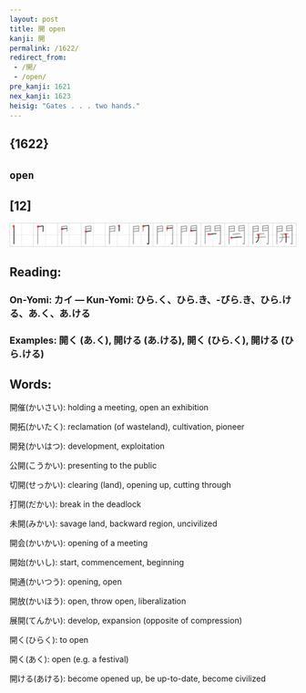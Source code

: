```yaml
---
layout: post
title: 開 open
kanji: 開
permalink: /1622/
redirect_from:
 - /開/
 - /open/
pre_kanji: 1621
nex_kanji: 1623
heisig: "Gates . . . two hands."
---
```


## {1622}

## `open`

## [12]

<div class="stroke"><img src="../images/E9968B.png" /></div>

## Reading:

### On-Yomi: カイ &mdash; Kun-Yomi: ひら.く、ひら.き、-びら.き、ひら.ける、あ.く、あ.ける

### Examples: 開く (あ.く), 開ける (あ.ける), 開く (ひら.く), 開ける (ひら.ける)

## Words:

開催(かいさい): holding a meeting, open an exhibition

開拓(かいたく): reclamation (of wasteland), cultivation, pioneer

開発(かいはつ): development, exploitation

公開(こうかい): presenting to the public

切開(せっかい): clearing (land), opening up, cutting through

打開(だかい): break in the deadlock

未開(みかい): savage land, backward region, uncivilized

開会(かいかい): opening of a meeting

開始(かいし): start, commencement, beginning

開通(かいつう): opening, open

開放(かいほう): open, throw open, liberalization

展開(てんかい): develop, expansion (opposite of compression)

開く(ひらく): to open

開く(あく): open (e.g. a festival)

開ける(あける): become opened up, be up-to-date, become civilized
